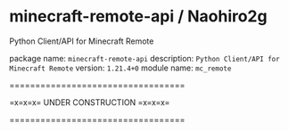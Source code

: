 # minecraft-remote-api / Naohiro2g

Python Client/API for Minecraft Remote


package name: `minecraft-remote-api`
description: `Python Client/API for Minecraft Remote`
version: `1.21.4+0`
module name: `mc_remote`

==================================

=x=x=x= UNDER CONSTRUCTION =x=x=x=

==================================
